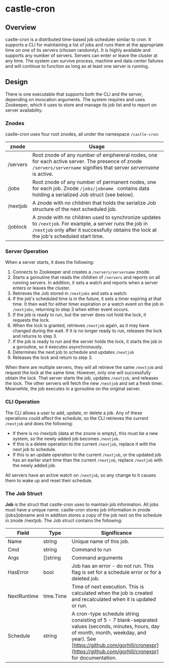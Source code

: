 # castle-cron

## Overview
castle-cron is a  distributed time-based job scheduler similar to cron.  It supports a CLI for maintaining a list of jobs and runs them at the appropriate time on one of its servers (chosen randomly).  It is highly available and supports any number of servers.  Servers can enter or leave the cluster at any time.  The system can survive process, machine and data center failures and will continue to function as long as at least one server is running.

## Design
There is one executable that supports both the CLI and the server, depending on invocation arguments.  The system requires and uses Zookeeper, which it uses to store and manage its job list and to report on server availability.

### Znodes
castle-cron uses four root znodes, all under the namespace `/castle-cron`:

znode | Usage
----- | -----
/servers | Root znode of any number of emphereral nodes, one for each active server.  The presence of znode `/servers/servername` signifies that server *servername* is active.
/jobs | Root znode of any number of permanent nodes, one for each job.  Znode `/jobs/jobname ` contains data holding a serialized Job struct (see below).
/nextjob | A znode with no children that holds the serialize Job structure of the next scheduled job.
/joblock | A znode with no children used to synchronize updates to `/nextjob`.  For example, a server runs the job in `/nextjob` only after it successfully obtains the lock at the job's scheduled start time.

### Server Operation
When a server starts, it does the following:

1. Connects to Zookeeper and creates a `/servers/servername` znode.
2. Starts a goroutine that reads the children of `/servers` and reports on all running servers.  In addition, it sets a watch and reports when a server enters or leaves the cluster.
3. Retrieves the Job stored in `/nextjobs` and sets a watch.
4. If the job's scheduled time is in the future, it sets a timer expiring at that time.  It then wait for either timer expiration or a watch event on the job in `/nextjobs`, returning to step 3 when either event occurs.
5. If the job is ready to run, but the server does not hold the lock, it requests the lock.
6. When the lock is granted, retrieves `/nextjob` again, as it may have changed during the wait.  If it is no longer ready to run, releases the lock and returns to  step 3.
7. If the job is ready to run and the server holds the lock, it starts the job in a goroutine, so it executes asynchronously.
8. Determines the next job to schedule and updates `/nextjob`
9. Releases the lock and return to step 3.

When there are multiple servers, they will all retrieve the same `/nextjob` and request the lock at the same time.  However, only one will successfully obtain the lock.  That server starts the job, updates `/nextjob`, and releases the lock.  The other servers will fetch the new `/nextjob` and set a fresh timer.  Meanwhile, the job executes in a goroutine on the original server.

### CLI Operation
The CLI allows a user to add, update, or delete a job.  Any of these operations could affect the schedule, so the CLI retrieves the current `/nextjob` and does the following:

* If there is no /nextjob (data at the znone is empty), this must be a new system, so the newly added job becomes `/nextjob`.
* If this is a delete operation to the current `/nextjob`, replace it with the next job to schedule.
* If this is an update operation to the current `/nextjob`, or the updated job has an earlier start time than the current `/nextjob`, replace `/nextjob` with the newly added job.

All servers have an active watch on `/nextjob`, so any change to it causes them to wake up and reset their schedule.

### The Job Struct
**Job** is the struct that castle-cron uses to maintain job information.  All jobs must have a unique name. castle-cron stores job information in znode /jobs/jobname and in addition stores a copy of the job next on the schedule in znode /nextjob.  The Job struct contains the following:

Field | Type | Significance
----- | ---- | ------------ 
Name | string | Unique name of this job.
Cmd  |  string | Command to run
Args | []string | Command arguments
HasError | bool | Job has an error - do not run.  This flag is set for a schedule error or for a deleted job.
NextRuntime | time.Time | Time of next execution.  This is calculated when the job is created and recalculated when it is updated or run.
Schedule | string | A cron-type schedule string consisting of 5 - 7 blank-separated values (seconds, minutes, hours, day of month, month, weekday, and year).  See [https://github.com/gorhill/cronexpr](https://github.com/gorhill/cronexpr) for documentation.

